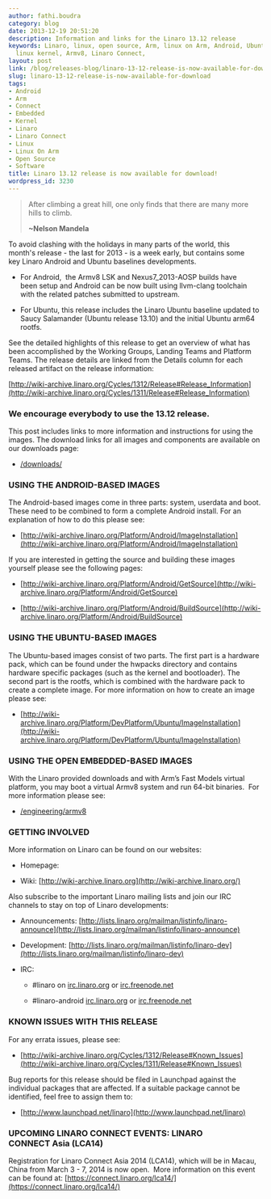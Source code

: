 ```yaml
---
author: fathi.boudra
category: blog
date: 2013-12-19 20:51:20
description: Information and links for the Linaro 13.12 release
keywords: Linaro, linux, open source, Arm, linux on Arm, Android, Ubuntu, kernel,
  linux kernel, Armv8, Linaro Connect,
layout: post
link: /blog/releases-blog/linaro-13-12-release-is-now-available-for-download/
slug: linaro-13-12-release-is-now-available-for-download
tags:
- Android
- Arm
- Connect
- Embedded
- Kernel
- Linaro
- Linaro Connect
- Linux
- Linux On Arm
- Open Source
- Software
title: Linaro 13.12 release is now available for download!
wordpress_id: 3230
---
```


> After climbing a great hill, one only finds that there are many more hills to climb.
>
> **~Nelson Mandela**

To avoid clashing with the holidays in many parts of the world, this month's release - the last for 2013 - is a week early, but contains some key Linaro Android and Ubuntu baselines developments.

- For Android,  the Armv8 LSK and Nexus7_2013-AOSP builds have been setup and Android can be now built using llvm-clang toolchain with the related patches submitted to upstream.

- For Ubuntu, this release includes the Linaro Ubuntu baseline updated to Saucy Salamander (Ubuntu release 13.10) and the initial Ubuntu arm64 rootfs.

See the detailed highlights of this release to get an overview of what has been accomplished by the Working Groups, Landing Teams and Platform Teams. The release details are linked from the Details column for each released artifact on the release information:

[http://wiki-archive.linaro.org/Cycles/1312/Release#Release_Information](http://wiki-archive.linaro.org/Cycles/1311/Release#Release_Information)

### We encourage everybody to use the 13.12 release.

This post includes links to more information and instructions for using the images. The download links for all images and components are available on our downloads page:

- [/downloads/](/downloads/)

### USING THE ANDROID-BASED IMAGES

The Android-based images come in three parts: system, userdata and boot. These need to be combined to form a complete Android install. For an explanation of how to do this please see:

- [http://wiki-archive.linaro.org/Platform/Android/ImageInstallation](http://wiki-archive.linaro.org/Platform/Android/ImageInstallation)

If you are interested in getting the source and building these images yourself please see the following pages:

- [http://wiki-archive.linaro.org/Platform/Android/GetSource](http://wiki-archive.linaro.org/Platform/Android/GetSource)

- [http://wiki-archive.linaro.org/Platform/Android/BuildSource](http://wiki-archive.linaro.org/Platform/Android/BuildSource)

### USING THE UBUNTU-BASED IMAGES

The Ubuntu-based images consist of two parts. The first part is a hardware pack, which can be found under the hwpacks directory and contains hardware specific packages (such as the kernel and bootloader). The second part is the rootfs, which is combined with the hardware pack to create a complete image. For more information on how to create an image please see:

- [http://wiki-archive.linaro.org/Platform/DevPlatform/Ubuntu/ImageInstallation](http://wiki-archive.linaro.org/Platform/DevPlatform/Ubuntu/ImageInstallation)

### USING THE OPEN EMBEDDED-BASED IMAGES

With the Linaro provided downloads and with Arm’s Fast Models virtual platform, you may boot a virtual Armv8 system and run 64-bit binaries.  For more information please see:

- [/engineering/armv8](/engineering/)

### GETTING INVOLVED

More information on Linaro can be found on our websites:

- Homepage: [](/)

- Wiki: [http://wiki-archive.linaro.org](http://wiki-archive.linaro.org/)

Also subscribe to the important Linaro mailing lists and join our IRC channels to stay on top of Linaro developments:

- Announcements: [http://lists.linaro.org/mailman/listinfo/linaro-announce](http://lists.linaro.org/mailman/listinfo/linaro-announce)

- Development: [http://lists.linaro.org/mailman/listinfo/linaro-dev](http://lists.linaro.org/mailman/listinfo/linaro-dev)

- IRC:

  - #linaro on [irc.linaro.org](/contact/irc/) or [irc.freenode.net](/contact/irc/)

  - #linaro-android [irc.linaro.org](/contact/irc/) or [irc.freenode.net](/contact/irc/)

### KNOWN ISSUES WITH THIS RELEASE

For any errata issues, please see:

- [http://wiki-archive.linaro.org/Cycles/1312/Release#Known_Issues](http://wiki-archive.linaro.org/Cycles/1311/Release#Known_Issues)

Bug reports for this release should be filed in Launchpad against the individual packages that are affected. If a suitable package cannot be identified, feel free to assign them to:

- [http://www.launchpad.net/linaro](http://www.launchpad.net/linaro)

### UPCOMING LINARO CONNECT EVENTS: LINARO CONNECT Asia (LCA14)

Registration for Linaro Connect Asia 2014 (LCA14), which will be in Macau, China from March 3 - 7, 2014 is now open.  More information on this event can be found at: [https://connect.linaro.org/lca14/](https://connect.linaro.org/lca14/)
